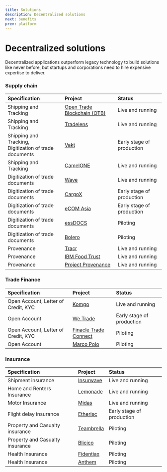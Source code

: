 ```yaml
---
title: Solutions
description: Decentralized solutions
next: benefits
prev: platform
---
```


# Decentralized solutions 

Decentralized applications outperform legacy technology to build solutions like never before, but startups and corporations need to hire expensive expertise to deliver.  
  
### Supply chain 

| Specification | Project | Status |
| :--- | :--- | :--- |
| Shipping and Tracking | [Open Trade Blockchain (OTB)](https://otb.globaletrade.services/mainpage) | Live and running |
| Shipping and Tracking | [Tradelens](https://www.tradelens.com/) | Live and running |
| Shipping and Tracking, <br /> Digitization of trade documents | [Vakt](https://www.vakt.com/) | Early stage of production |
| Shipping and Tracking | [CamelONE](https://www.vcargocloud.com/our-solutions/our-platform/) | Live and running |
| Digitization of trade documents | [Wave](http://www.wavebl.com/) | Live and running |
| Digitization of trade documents | [CargoX](https://cargox.io/) | Early stage of production |
| Digitization of trade documents | [eCOM Asia](https://www.ecomasialtd.com/) | Early stage of production |
| Digitization of trade documents | [essDOCS](https://www.essdocs.com/) | Piloting |
| Digitization of trade documents | [Bolero](http://www.bolero.net/) | Piloting |
| Provenance | [Tracr](https://www.tracr.com/) | Live and running |
| Provenance | [IBM Food Trust](https://www.ibm.com/blockchain/solutions/food-trust) | Live and running |
| Provenance | [Project Provenance](https://www.provenance.org/business/platform) | Live and running |

### Trade Finance 

| Specification | Project | Status |
| :--- | :--- | :--- |
| Open Account, Letter of Credit, KYC | [Komgo](https://komgo.io/) | Live and running |
| Open Account | [We.Trade ](https://we-trade.com/) | Early stage of production |
| Open Account, Letter of Credit, KYC | [Finacle Trade Connect](https://www.edgeverve.com/finacle/finacle-trade-connect/) | Piloting |
| Open Account | [Marco Polo](https://www.marcopolo.finance/) | Piloting |

### Insurance 

| Specification | Project | Status |
| :--- | :--- | :--- |
| Shipment insurance | [Insurwave](https://insurwave.com/) | Live and running |
| Home and Renters Insurance | [Lemonade](https://www.lemonade.com/) | Live and running |
| Motor Insurance | [Midas](https://www.hkfi.org.hk/midas/) | Live and running |
| Flight delay insurance | [Etherisc](https://etherisc.com/) | Early stage of production |
| Property and Casualty insurance | [Teambrella](https://teambrella.com/about?locale=en) | Piloting |
| Property and Casualty insurance | [Blicico](https://blicico.com/en/) | Piloting |
| Health Insurance | [Fidentiax](https://www.fidentiax.com/) | Piloting |
| Health Insurance | [Anthem](https://www.anthem.com/) | Piloting |
